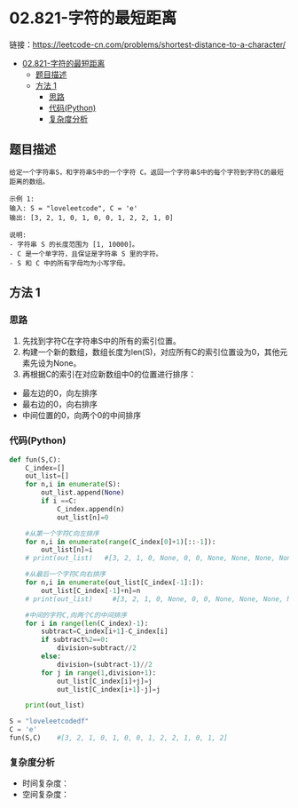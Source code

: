 # 02.821-字符的最短距离

链接：https://leetcode-cn.com/problems/shortest-distance-to-a-character/

- [02.821-字符的最短距离](#02821-字符的最短距离)
  - [题目描述](#题目描述)
  - [方法 1](#方法-1)
    - [思路](#思路)
    - [代码(Python)](#代码Python)
    - [复杂度分析](#复杂度分析)

## 题目描述
```
给定一个字符串S，和字符串S中的一个字符 C。返回一个字符串S中的每个字符到字符C的最短距离的数组。

示例 1:
输入: S = "loveleetcode", C = 'e'
输出: [3, 2, 1, 0, 1, 0, 0, 1, 2, 2, 1, 0]

说明:
- 字符串 S 的长度范围为 [1, 10000]。
- C 是一个单字符，且保证是字符串 S 里的字符。
- S 和 C 中的所有字母均为小写字母。
```

## 方法 1

### 思路
1. 先找到字符C在字符串S中的所有的索引位置。
2. 构建一个新的数组，数组长度为len(S)，对应所有C的索引位置设为0，其他元素先设为None。
3. 再根据C的索引在对应新数组中0的位置进行排序：
- 最左边的0，向左排序
- 最右边的0，向右排序
- 中间位置的0，向两个0的中间排序


### 代码(Python)
```python
def fun(S,C):
    C_index=[]
    out_list=[]
    for n,i in enumerate(S):
        out_list.append(None)
        if i ==C:
            C_index.append(n)
            out_list[n]=0

    #从第一个字符C向左排序
    for n,i in enumerate(range(C_index[0]+1)[::-1]):
        out_list[n]=i
    # print(out_list)   #[3, 2, 1, 0, None, 0, 0, None, None, None, None, 0, None, None]

    #从最后一个字符C向右排序
    for n,i in enumerate(out_list[C_index[-1]:]):
        out_list[C_index[-1]+n]=n
    # print(out_list)     #[3, 2, 1, 0, None, 0, 0, None, None, None, None, 0, 1, 2]

    #中间的字符C,向两个C的中间排序
    for i in range(len(C_index)-1):
        subtract=C_index[i+1]-C_index[i]
        if subtract%2==0:
            division=subtract//2
        else:
            division=(subtract-1)//2
        for j in range(1,division+1):
            out_list[C_index[i]+j]=j
            out_list[C_index[i+1]-j]=j

    print(out_list)

S = "loveleetcodedf"
C = 'e'
fun(S,C)    #[3, 2, 1, 0, 1, 0, 0, 1, 2, 2, 1, 0, 1, 2]
```

### 复杂度分析
- 时间复杂度： 
- 空间复杂度：


